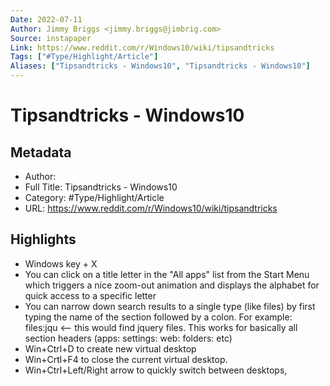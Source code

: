 ```yaml
---
Date: 2022-07-11
Author: Jimmy Briggs <jimmy.briggs@jimbrig.com>
Source: instapaper
Link: https://www.reddit.com/r/Windows10/wiki/tipsandtricks
Tags: ["#Type/Highlight/Article"]
Aliases: ["Tipsandtricks - Windows10", "Tipsandtricks - Windows10"]
---
```

# Tipsandtricks - Windows10

## Metadata
- Author: 
- Full Title: Tipsandtricks - Windows10
- Category: #Type/Highlight/Article
- URL: https://www.reddit.com/r/Windows10/wiki/tipsandtricks

## Highlights
- Windows key + X
- You can click on a title letter in the "All apps" list from the Start Menu which triggers a nice zoom-out animation and displays the alphabet for quick access to a specific letter
- You can narrow down search results to a single type (like files) by first typing the name of the section followed by a colon. For example:
  files:jqu <-- this would find jquery files.
  This works for basically all section headers (apps: settings: web: folders: etc)
- Win+Ctrl+D to create new virtual desktop
- Win+Crtl+F4 to close the current virtual desktop.
- Win+Ctrl+Left/Right arrow to quickly switch between desktops,
